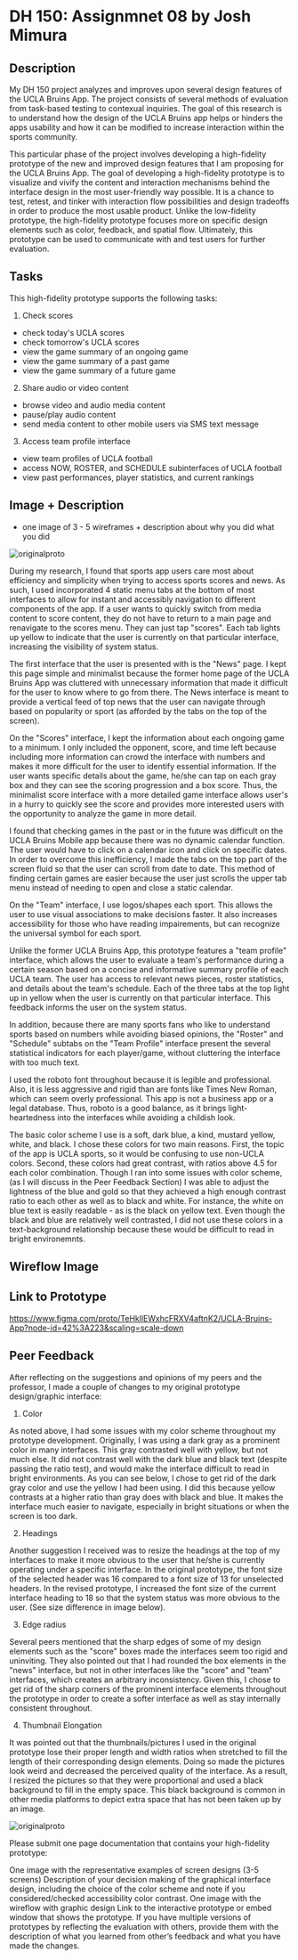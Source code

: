 
# DH 150: Assignmnet 08 by Josh Mimura

## Description

My DH 150 project analyzes and improves upon several design features of the UCLA Bruins App. The project consists of several methods of evaluation from task-based testing to contexual inquiries. The goal of this research is to understand how the design of the UCLA Bruins app helps or hinders the apps usability and how it can be modified to increase interaction within the sports community. 

This particular phase of the project involves developing a high-fidelity prototype of the new and improved design features that I am proposing for the UCLA Bruins App. The goal of developing a high-fidelity prototype is to visualize and vivify the content and interaction mechanisms behind the interface design in the most user-friendly way possible. It is a chance to test, retest, and tinker with interaction flow possibilities and design tradeoffs in order to produce the most usable product. Unlike the low-fidelity prototype, the high-fidelity prototype focuses more on specific design elements such as color, feedback, and spatial flow. Ultimately, this prototype can be used to communicate with and test users for further evaluation. 

## Tasks

This high-fidelity prototype supports the following tasks:  

1) Check scores 
  - check today's UCLA scores
  - check tomorrow's UCLA scores
  - view the game summary of an ongoing game
  - view the game summary of a past game
  - view the game summary of a future game

2) Share audio or video content 
  - browse video and audio media content
  - pause/play audio content
  - send media content to other mobile users via SMS text message

3) Access team profile interface
  - view team profiles of UCLA football
  - access NOW, ROSTER, and SCHEDULE subinterfaces of UCLA football
  - view past performances, player statistics, and current rankings

## Image + Description

- one image of 3 - 5 wireframes + description about why you did what you did

![originalproto](https://drive.google.com/uc?id=1pprAiZpQLMzD9woOh9ygusIjoT-ZfkB8)





During my research, I found that sports app users care most about efficiency and simplicity when trying to access sports scores and news. As such, I used incorporated 4 static menu tabs at the bottom of most interfaces to allow for instant and accessibly navigation to different components of the app. If a user wants to quickly switch from media content to score content, they do not have to return to a main page and renavigate to the scores menu. They can just tap "scores". Each tab lights up yellow to indicate that the user is currently on that particular interface, increasing the visibility of system status. 

The first interface that the user is presented with is the "News" page. I kept this page simple and minimalist because the former home page of the UCLA Bruins App was cluttered with unnecessary information that made it difficult for the user to know where to go from there. The News interface is meant to provide a vertical feed of top news that the user can navigate through based on popularity or sport (as afforded by the tabs on the top of the screen).

On the "Scores" interface, I kept the information about each ongoing game to a minimum. I only included the opponent, score, and time left because including more information can crowd the interface with numbers and makes it more difficult for the user to identify essential information. If the user wants specific details about the game, he/she can tap on each gray box and they can see the scoring progression and a box score. Thus, the minimalist score interface with a more detailed game interface allows user's in a hurry to quickly see the score and provides more interested users with the opportunity to analyze the game in more detail. 

I found that checking games in the past or in the future was difficult on the UCLA Bruins Mobile app because there was no dynamic calendar function. The user would have to click on a calendar icon and click on specific dates. In order to overcome this inefficiency, I made the tabs on the top part of the screen fluid so that the user can scroll from date to date. This method of finding certain games are easier because the user just scrolls the upper tab menu instead of needing to open and close a static calendar.

On the "Team" interface, I use logos/shapes each sport. This allows the user to use visual associations to make decisions faster. It also increases accessibility for those who have reading impairements, but can recognize the universal symbol for each sport.

Unlike the former UCLA Bruins App, this prototype features a "team profile" interface, which allows the user to evaluate a team's performance during a certain season based on a concise and informative summary profile of each UCLA team. The user has access to relevant news pieces, roster statistics, and details about the team's schedule. Each of the three tabs at the top light up in yellow when the user is currently on that particular interface. This feedback informs the user on the system status. 

In addition, because there are many sports fans who like to understand sports based on numbers while avoiding biased opinions, the "Roster" and "Schedule" subtabs on the "Team Profile" interface present the several statistical indicators for each player/game, without cluttering the interface with too much text. 

I used the roboto font throughout because it is legible and professional. Also, it is less aggressive and rigid than are fonts like Times New Roman, which can seem overly professional. This app is not a business app or a legal database. Thus, roboto is a good balance, as it brings light-heartedness into the interfaces while avoiding a childish look. 

The basic color scheme I use is a soft, dark blue, a kind, mustard yellow, white, and black. I chose these colors for two main reasons. First, the topic of the app is UCLA sports, so it would be confusing to use non-UCLA colors. Second, these colors had great contrast, with ratios above 4.5 for each color combination. Though I ran into some issues with color scheme, (as I will discuss in the Peer Feedback Section) I was able to adjust the lightness of the blue and gold so that they achieved a high enough contrast ratio to each other as well as to black and white. For instance, the white on blue text is easily readable - as is the black on yellow text. Even though the black and blue are relatively well contrasted, I did not use these colors in a text-background relationship because these would be difficult to read in bright environemnts. 





## Wireflow Image




## Link to Prototype

https://www.figma.com/proto/TeHkllEWxhcFRXV4aftnK2/UCLA-Bruins-App?node-id=42%3A223&scaling=scale-down

## Peer Feedback 

After reflecting on the suggestions and opinions of my peers and the professor, I made a couple of changes to my original prototype design/graphic interface:

1) Color

As noted above, I had some issues with my color scheme throughout my prototype development. Originally, I was using a dark gray as a prominent color in many interfaces. This gray contrasted well with yellow, but not much else. It did not contrast well with the dark blue and black text (despite passing the ratio test), and would make the interface difficult to read in bright environments. As you can see below, I chose to get rid of the dark gray color and use the yellow I had been using. I did this because yellow contrasts at a higher ratio than gray does with black and blue. It makes the interface much easier to navigate, especially in bright situations or when the screen is too dark. 

2) Headings

Another suggestion I received was to resize the headings at the top of my interfaces to make it more obvious to the user that he/she is currently operating under a specific interface. In the original prototype, the font size of the selected header was 16 compared to a font size of 13 for unselected headers. In the revised prototype, I increased the font size of the current interface heading to 18 so that the system status was more obvious to the user. (See size difference in image below). 

3) Edge radius

Several peers mentioned that the sharp edges of some of my design elements such as the "score" boxes made the interfaces seem too rigid and uninviting. They also pointed out that I had rounded the box elements in the "news" interface, but not in other interfaces like the "score" and "team" interfaces, which creates an arbitrary inconsistency. Given this, I chose to get rid of the sharp corners of the prominent interface elements throughout the prototype in order to create a softer interface as well as stay internally consistent throughout. 

4) Thumbnail Elongation

It was pointed out that the thumbnails/pictures I used in the original prototype lose their proper length and width ratios when stretched to fill the length of their corresponding design elements. Doing so made the pictures look weird and decreased the perceived quality of the interface. As a result, I resized the pictures so that they were proportional and used a black background to fill in the empty space. This black background is common in other media platforms to depict extra space that has not been taken up by an image. 

![originalproto](https://drive.google.com/uc?id=12OjOP-scnxi1SkikCzqAQ5pxiZhwXmPD)


Please submit one page documentation that contains your high-fidelity prototype:

One image with the representative examples of screen designs (3-5 screens) 
Description of your decision making of the graphical interface design, including the choice of the color scheme and note if you considered/checked accessibility color contrast.
One image with the wireflow with graphic design
Link to the interactive prototype or embed window that shows the prototype.
If you have multiple versions of prototypes by reflecting the evaluation with others, provide them with the description of what you learned from other’s feedback and what you have made the changes. 
